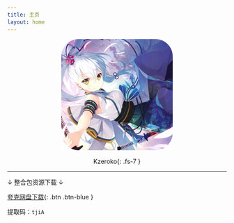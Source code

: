 ```yaml
---
title: 主页
layout: home
---
```


<div align="center"><img src="img/misc/kzeroko_1.png" alt="Kzeroko_1" height="256" />

Kzeroko{: .fs-7 } </div>

<hr />

↓ 整合包资源下载 ↓

[夸克网盘下载](https://pan.quark.cn/s/9f855b359a1e){: .btn .btn-blue }

提取码：`tjiA`
